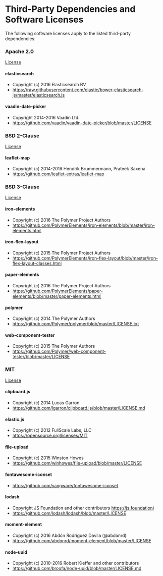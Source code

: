 # Third-Party Dependencies and Software Licenses

The following software licenses apply to the listed third-party dependencies:

### Apache 2.0

[License](https://github.com/NextCenturyCorporation/digapp-ht/blob/master/THIRD-PARTY-LICENSES/APACHE-2.0)

#### elasticsearch
- Copyright (c) 2016 Elasticsearch BV
- https://raw.githubusercontent.com/elastic/bower-elasticsearch-js/master/elasticsearch.js

#### vaadin-date-picker
- Copyright 2014-2016 Vaadin Ltd.
- https://github.com/vaadin/vaadin-date-picker/blob/master/LICENSE

### BSD 2-Clause

[License](https://github.com/NextCenturyCorporation/digapp-ht/blob/master/THIRD-PARTY-LICENSES/BSD-2-CLAUSE)

#### leaflet-map
- Copyright (c) 2014-2016 Hendrik Brummermann, Prateek Saxena
- https://github.com/leaflet-extras/leaflet-map

### BSD 3-Clause

[License](https://github.com/NextCenturyCorporation/digapp-ht/blob/master/THIRD-PARTY-LICENSES/BSD-3-CLAUSE)

#### iron-elements
- Copyright (c) 2016 The Polymer Project Authors
- https://github.com/PolymerElements/iron-elements/blob/master/iron-elements.html

#### iron-flex-layout
- Copyright (c) 2015 The Polymer Project Authors
- https://github.com/PolymerElements/iron-flex-layout/blob/master/iron-flex-layout-classes.html

#### paper-elements
- Copyright (c) 2016 The Polymer Project Authors
- https://github.com/PolymerElements/paper-elements/blob/master/paper-elements.html

#### polymer
- Copyright (c) 2014 The Polymer Authors
- https://github.com/Polymer/polymer/blob/master/LICENSE.txt

#### web-component-tester
- Copyright (c) 2015 The Polymer Authors
- https://github.com/Polymer/web-component-tester/blob/master/LICENSE

### MIT

[License](https://github.com/NextCenturyCorporation/digapp-ht/blob/master/THIRD-PARTY-LICENSES/MIT)

#### clipboard.js
- Copyright (c) 2014 Lucas Garron
- https://github.com/lgarron/clipboard.js/blob/master/LICENSE.md

#### elastic.js
- Copyright (c) 2012 FullScale Labs, LLC
- https://opensource.org/licenses/MIT

#### file-upload
- Copyright (c) 2015 Winston Howes
- https://github.com/winhowes/file-upload/blob/master/LICENSE

#### fontawesome-iconset
- https://github.com/vangware/fontawesome-iconset

#### lodash
- Copyright JS Foundation and other contributors <https://js.foundation/>
- https://github.com/lodash/lodash/blob/master/LICENSE

#### moment-element
- Copyright (c) 2016 Abdón Rodríguez Davila (@abdonrd)
- https://github.com/abdonrd/moment-element/blob/master/LICENSE

#### node-uuid
- Copyright (c) 2010-2016 Robert Kieffer and other contributors
- https://github.com/broofa/node-uuid/blob/master/LICENSE.md

